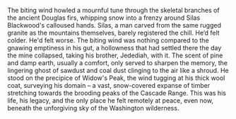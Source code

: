 The biting wind howled a mournful tune through the skeletal branches of the ancient Douglas firs, whipping snow into a frenzy around Silas Blackwood's calloused hands.  Silas, a man carved from the same rugged granite as the mountains themselves, barely registered the chill.  He’d felt colder.  He'd felt worse. The biting wind was nothing compared to the gnawing emptiness in his gut, a hollowness that had settled there the day the mine collapsed, taking his brother, Jedediah, with it.  The scent of pine and damp earth, usually a comfort, only served to sharpen the memory, the lingering ghost of sawdust and coal dust clinging to the air like a shroud.  He stood on the precipice of Widow's Peak, the wind tugging at his thick wool coat, surveying his domain – a vast, snow-covered expanse of timber stretching towards the brooding peaks of the Cascade Range.  This was his life, his legacy, and the only place he felt remotely at peace, even now, beneath the unforgiving sky of the Washington wilderness.

